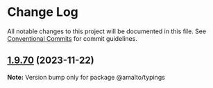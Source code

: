 # Change Log

All notable changes to this project will be documented in this file.
See [Conventional Commits](https://conventionalcommits.org) for commit guidelines.

## [1.9.70](https://github.com/amalto/platform6-ui-components/compare/@amalto/typings@1.9.69...@amalto/typings@1.9.70) (2023-11-22)

**Note:** Version bump only for package @amalto/typings
